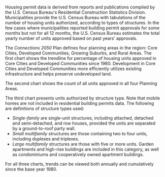Housing permit data is derived from reports and publications compiled by the U.S. Census Bureau's Residential Construction Statistics Division. Municipalities provide the U.S. Census Bureau with tabulations of the number of housing units authorized, according to types of structures. In the few cases where municipalities reported building permit approvals for some months but not for all 12 months, the U.S. Census Bureau estimates the total yearly number of units approved based on past years’ approvals.

The _Connections 2050_ Plan defines four planning areas in the region: Core Cities, Developed Communities, Growing Suburbs, and Rural Areas. The first chart shows the trendline for percentage of housing units approved in Core Cities and Developed Communities since 1980. Development in Core Cities and Developed Communities more efficiently utilizes existing infrastructure and helps preserve undeveloped land. 

The second chart shows the count of all units approved in all four Planning Areas.

The third chart presents units authorized by structure type. Note that mobile homes are not included in residential building permits data. The following are definitions of structure types used:

* _Single-family_ are single-unit structures, including attached, detached and semi-detached, and row houses, provided the units are separated by a ground-to-roof party wall.
* _Small multifamily_ structures are those containing two to four units, including duplexes and triplexes.
* _Large multifamily_ structures are those with five or more units. Garden apartments and high-rise buildings are included in this category, as well as condominiums and cooperatively owned apartment buildings.

For all three charts, trends can be viewed both annually and cumulatively since the base year 1980.
